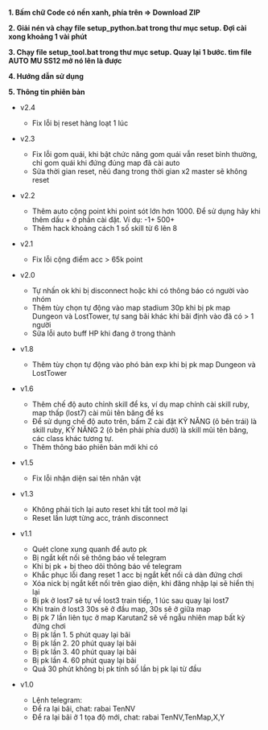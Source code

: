 <b>1. Bấm chữ Code có nền xanh, phía trên => Download ZIP</b>

<b>2. Giải nén và chạy file setup_python.bat trong thư mục setup. Đợi cài xong khoảng 1 vài phút</b>

<b>3. Chạy file setup_tool.bat trong thư mục setup. Quay lại 1 bước. tìm file AUTO MU SS12 mở nó lên là được</b>

<b>4. Hướng dẫn sử dụng</b>

<b>5. Thông tin phiên bản</b>

- v2.4

  - Fix lỗi bị reset hàng loạt 1 lúc

- v2.3

  - Fix lỗi gom quái, khi bật chức năng gom quái vẫn reset bình thường, chỉ gom quái khi đứng đúng map đã cài auto
  - Sửa thời gian reset, nêú đang trong thời gian x2 master sẽ không reset

- v2.2

  - Thêm auto cộng point khi point sót lớn hơn 1000. Để sử dụng hãy khi thêm dấu + ở phần cài đặt. Ví dụ: -1+ 500+
  - Thêm hack khoảng cách 1 số skill từ 6 lên 8

- v2.1

  - Fix lỗi cộng điểm acc > 65k point

- v2.0

  - Tự nhấn ok khi bị disconnect hoặc khi có thông báo có người vào nhóm
  - Thêm tùy chọn tự động vào map stadium 30p khi bị pk map Dungeon và LostTower, tự sang bãi khác khi bãi định vào đã có > 1 người
  - Sửa lỗi auto buff HP khi đang ở trong thành

- v1.8

  - Thêm tùy chọn tự động vào phó bản exp khi bị pk map Dungeon và LostTower

- v1.6

  - Thêm chế độ auto chỉnh skill để ks, ví dụ map chính cài skill ruby, map thấp (lost7) cài mũi tên băng để ks

  * Để sử dụng chế độ auto trên, bấm Z cài đặt KỸ NĂNG (ô bên trái) là skill ruby, KỸ NĂNG 2 (ô bên phải phía dưới) là skill mũi tên băng, các class khác tương tự.

  - Thêm thông báo phiên bản mới khi có

- v1.5

  - Fix lỗi nhận diện sai tên nhân vật

- v1.3

  - Không phải tích lại auto reset khi tắt tool mở lại
  - Reset lần lượt từng acc, tránh disconnect

- v1.1

  - Quét clone xung quanh để auto pk
  - Bị ngắt kết nối sẽ thông báo về telegram
  - Khi bị pk + bị theo dõi thông báo về telegram
  - Khắc phục lỗi đang reset 1 acc bị ngắt kết nối cả dàn đứng chơi
  - Xóa nick bị ngắt kết nối trên giao diện, khi đăng nhập lại sẽ hiển thị lại
  - Bị pk ở lost7 sẽ tự về lost3 train tiếp, 1 lúc sau quay lại lost7
  - Khi train ở lost3 30s sẽ ở đầu map, 30s sẽ ở giữa map
  - Bị pk 7 lần liên tục ở map Karutan2 sẽ về ngẫu nhiên map bất kỳ đứng chơi
  - Bị pk lần 1. 5 phút quay lại bãi
  - Bị pk lần 2. 20 phút quay lại bãi
  - Bị pk lần 3. 40 phút quay lại bãi
  - Bị pk lần 4. 60 phút quay lại bãi
  - Quá 30 phút không bị pk tính số lần bị pk lại từ đầu

- v1.0

  - Lệnh telegram:
  - Để ra lại bãi, chat: rabai TenNV
  - Để ra lại bãi ở 1 tọa độ mới, chat: rabai TenNV,TenMap,X,Y
